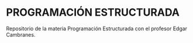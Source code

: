 # PROGRAMACIÓN ESTRUCTURADA
Repositorio de la materia Programación Estructurada con el profesor Edgar Cambranes.
